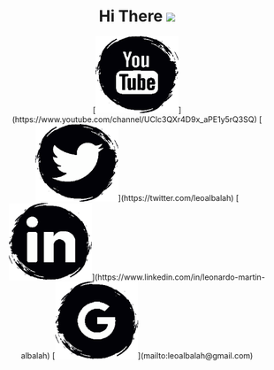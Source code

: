 <div align="center">
  <h1> Hi There <img src="https://media.giphy.com/media/hvRJCLFzcasrR4ia7z/giphy.gif" width="28"></h1>
</div>

<!-- Social icons section -->
<div align="center">
  [<img alt="alt_text" width="150px" src="Assets/YouTube.png" />](https://www.youtube.com/channel/UClc3QXr4D9x_aPE1y5rQ3SQ)
  [<img alt="alt_text" width="150px" src="Assets/Twitter.png" />](https://twitter.com/leoalbalah)
  [<img alt="alt_text" width="150px" src="Assets/LinkedIn.png" />](https://www.linkedin.com/in/leonardo-martin-albalah)
  [<img alt="alt_text" width="150px" src="Assets/Google.png" />](mailto:leoalbalah@gmail.com)
</div>

<!--
ideas:
- About me
- I’m currently working on ...
- I’m currently learning ...
- How to reach me: ...
-->

